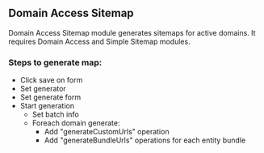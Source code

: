 ## Domain Access Sitemap

Domain Access Sitemap module generates sitemaps for active domains.
 It requires Domain Access and Simple Sitemap modules.

### Steps to generate map:

- Click save on form
- Set generator
- Set generate form
- Start generation
  - Set batch info
  - Foreach domain generate:
    - Add "generateCustomUrls" operation
    - Add "generateBundleUrls" operations for each entity bundle
